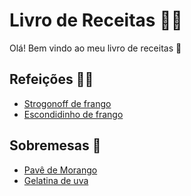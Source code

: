 # Livro de Receitas :man_cook:

Olá! Bem vindo ao meu livro de receitas :wave:


## Refeições :fork_and_knife::curry:
 - [Strogonoff de frango](https://github.com/YagoJanos/livro-receitas/tree/master/livro-receitas/receitas/Strogonoff-de-Frango)
 - [Escondidinho de frango](https://github.com/YagoJanos/livro-receitas/tree/master/livro-receitas/receitas/Escondidinho-de-Frango)

## Sobremesas :icecream:
 - [Pavê de Morango](https://github.com/YagoJanos/livro-receitas/tree/master/livro-receitas/receitas/Pave-de-Morango)
 - [Gelatina de uva](https://github.com/YagoJanos/livro-receitas/tree/master/livro-receitas/receitas/Gelatina-de-Uva)
